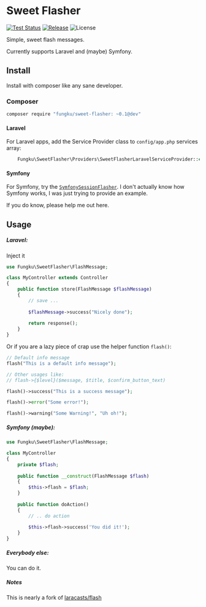 # Sweet Flasher

[![Test Status](https://img.shields.io/travis/fungku/sweet-flasher.svg?style=flat-square)](https://travis-ci.org/fungku/sweet-flasher)
[![Release](https://img.shields.io/packagist/v/fungku/sweet-flasher.svg?style=flat-square)](https://packagist.org/packages/fungku/sweet-flasher)
![License](https://img.shields.io/packagist/l/fungku/sweet-flasher.svg?style=flat-square)

Simple, sweet flash messages.

Currently supports Laravel and (maybe) Symfony.

## Install

Install with composer like any sane developer.

### Composer

```bash
composer require "fungku/sweet-flasher: ~0.1@dev"
```

#### Laravel

For Laravel apps, add the Service Provider class to `config/app.php` services array:

```php
    Fungku\SweetFlasher\Providers\SweetFlasherLaravelServiceProvider::class,
```

#### Symfony

For Symfony, try the [`SymfonySessionFlasher`](https://github.com/fungku/sweet-flasher/blob/master/src/SessionFlasher/SymfonySessionFlasher.php).
I don't actually know how Symfony works, I was just trying to provide an example.

If you do know, please help me out here.

## Usage

##### Laravel:

Inject it

```php
use Fungku\SweetFlasher\FlashMessage;

class MyController extends Controller
{
    public function store(FlashMessage $flashMessage)
    {
        // save ...
        
        $flashMessage->success("Nicely done");
        
        return response();
    }
}
```

Or if you are a lazy piece of crap use the helper function `flash()`:

```php
// Default info message
flash("This is a default info message");

// Other usages like:
// flash->{$level}($message, $title, $confirm_button_text)

flash()->success("This is a success message");

flash()->error("Some error!");

flash()->warning("Some Warning!", "Uh oh!");
```

##### Symfony (maybe):

```php
use Fungku\SweetFlasher\FlashMessage;

class MyController
{
    private $flash;
    
    public function __construct(FlashMessage $flash)
    {
        $this->flash = $flash;
    }
    
    public function doAction()
    {
        // .. do action
           
        $this->flash->success('You did it!');
    }
}
```

##### Everybody else:

You can do it.

##### *Notes*

This is nearly a fork of [laracasts/flash](https://github.com/laracasts/flash)

